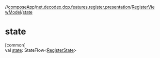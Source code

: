 //[composeApp](../../../index.md)/[net.decodex.dcp.features.register.presentation](../index.md)/[RegisterViewModel](index.md)/[state](state.md)

# state

[common]\
val [state](state.md): StateFlow&lt;[RegisterState](../-register-state/index.md)&gt;
